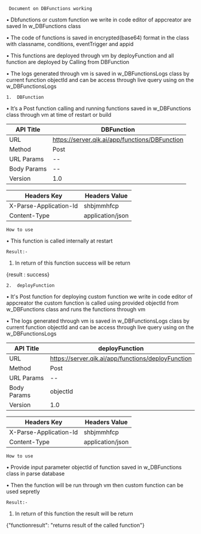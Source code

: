      Document on DBFunctions working
     
•	Dbfunctions or custom function we write in code editor of appcreator are saved In w_DBFunctions class

•	The code of functions is saved in encrypted(base64) format in the class with classname, conditions, eventTrigger and appid 

•	This functions are deployed through vm by deployFunction and all function are deployed by
     Calling from DBFunction 

•	The logs generated through vm is saved in w_DBFunctionsLogs class by current function objectId and can be access through live query using on the w_DBFunctionsLogs 
     
    1.	DBFunction

•	It’s a Post function calling and running functions saved in w_DBFunctions class through vm at time of restart or build
 

 | API Title   | DBFunction                                                  |
 |-------------|-------------------------------------------------------------|
 | URL	   |  https://server.qik.ai/app/functions/DBFunction             |
 | Method      | Post                                                        |
 | URL Params  | --                                                          |
 | Body Params | --                                                          |
 | Version     | 1.0                                                         |


 | Headers Key            | Headers Value            |
 |------------------------|--------------------------|
 | X-Parse-Application-Id | shbjmmhfcp               |
 | Content-Type           | application/json         |



    How to use
  
•	This function is called internally at restart  

    Result:-
    
1. In return of this function success will be return 

{result : success}
 
















    2.	deployFunction

•	It's Post function for deploying custom function we write in code editor of appcreator 
     the custom function is called using provided objectId from w_DBFunctions class and runs the functions through vm

•	The logs generated through vm is saved in w_DBFunctionsLogs class by current function objectId and can be access through live query using on the w_DBFunctionsLogs 

 
 | API Title   | deployFunction                                              |
 |-------------|-------------------------------------------------------------|
 | URL	   |  https://server.qik.ai/app/functions/deployFunction         |
 | Method      | Post                                                        |
 | URL Params  | --                                                          |
 | Body Params | objectId                                                    |
 | Version     | 1.0                                                         |


 | Headers Key            | Headers Value            |
 |------------------------|--------------------------|
 | X-Parse-Application-Id | shbjmmhfcp               |
 | Content-Type           | application/json         |



    How to use
  
•	Provide input parameter objectId of function saved in w_DBFunctions class in parse database

•	Then the function will be run through vm then custom function can be used sepretly 


    Result:-
    
1. In return of this function the result will be return 

{"functionresult": "returns result of the called function"}
